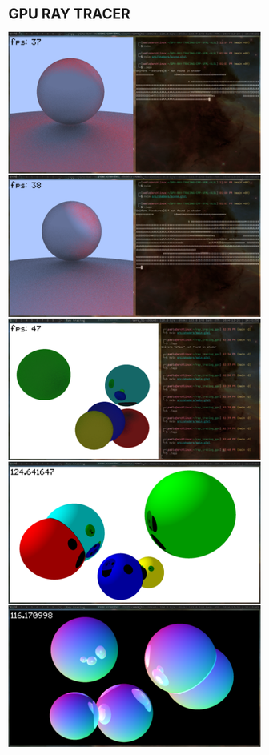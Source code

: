 # GPU RAY TRACER

![](./bin/screenshots/4.png)
![](./bin/screenshots/3.png)
![](./bin/screenshots/2.png)
![](./bin/screenshots/1.png)
![](./bin/screenshots/0.png)
